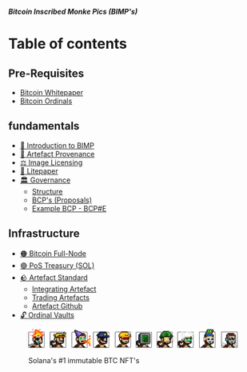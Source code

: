 ***Bitcoin Inscribed Monke Pics (BIMP's)***
# Table of contents

## Pre-Requisites

* [Bitcoin Whitepaper](https://www.ussc.gov/sites/default/files/pdf/training/annual-national-training-seminar/2018/Emerging\_Tech\_Bitcoin\_Crypto.pdf)
* [Bitcoin Ordinals](https://docs.ordinals.com/)

## fundamentals

* [👋 Introduction to BIMP](README.md)
* [🔎 Artefact Provenance](fundamentals/artefact-provenance.md)
* [⚖ Image Licensing](fundamentals/image-licensing.md)
* [📖 Litepaper](fundamentals/litepaper.md)
* [🏛 Governance](fundamentals/governance/README.md)
  * [Structure](fundamentals/governance/structure.md)
  * [BCP's (Proposals)](fundamentals/governance/bcps-proposals.md)
  * [Example BCP - BCP#E](fundamentals/governance/example-bcp-bcp-e.md)

## Infrastructure

* [🟠 Bitcoin Full-Node](infrastructure/bitcoin-full-node.md)
* [🟢 PoS Treasury (SOL)](infrastructure/pos-treasury-sol.md)
* [🪨 Artefact Standard](infrastructure/artefact-standard/README.md)
  * [Integrating Artefact](infrastructure/artefact-standard/integrating-artefact.md)
  * [Trading Artefacts](infrastructure/artefact-standard/trading-artefacts.md)
  * [Artefact Github](https://github.com/2112-Foundation/artefact)
* [🔓 Ordinal Vaults](infrastructure/ordinal-vaults.md)

<figure><img src=".gitbook/assets/Group 75.png" alt=""><figcaption><p>Solana's #1 immutable BTC NFT's</p></figcaption></figure>

